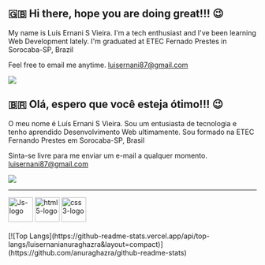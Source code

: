 ## 🇬🇧 Hi there, hope you are doing great!!! 😉

My name is Luís Ernani S Vieira.
I'm a tech enthusiast and I've been learning Web Development lately.
I'm graduated at ETEC Fernado Prestes in Sorocaba-SP, Brazil

Feel free to email me anytime.
luisernani87@gmail.com
<div>
    <a href="https://www.linkedin.com/in/luis-vieira-533ab09a/" target="_blank"><img src="https://img.shields.io/badge/-LinkedIn-%230077B5?style=for-the-badge&logo=linkedin&logoColor=white" target="_blank"></a>
</div>

## 🇧🇷 Olá, espero que você esteja ótimo!!! 😉

O meu nome é Luís Ernani S Vieira. Sou um entusiasta de tecnologia e tenho aprendido Desenvolvimento Web ultimamente. Sou formado na ETEC Fernando Prestes em Sorocaba-SP, Brasil

Sinta-se livre para me enviar um e-mail a qualquer momento.
luisernani87@gmail.com
<div>
    <a href="https://www.linkedin.com/in/luis-vieira-533ab09a/" target="_blank"><img src="https://img.shields.io/badge/-LinkedIn-%230077B5?style=for-the-badge&logo=linkedin&logoColor=white" target="_blank"></a>
</div>
<hr>
<div>
   <img alt="Js-logo" height="50" width="50" src="https://cdn.jsdelivr.net/gh/devicons/devicon/icons/javascript/javascript-original.svg" />
   <img alt="html5-logo" height="50" width="50" src="https://cdn.jsdelivr.net/gh/devicons/devicon/icons/html5/html5-original.svg" />
   <img alt="css3-logo" height="50" width="50" src="https://cdn.jsdelivr.net/gh/devicons/devicon/icons/css3/css3-original.svg" />
          
</div>
<br>
<div>
    [![Top Langs](https://github-readme-stats.vercel.app/api/top-langs/luisernanianuraghazra&layout=compact)](https://github.com/anuraghazra/github-readme-stats)
</div>



